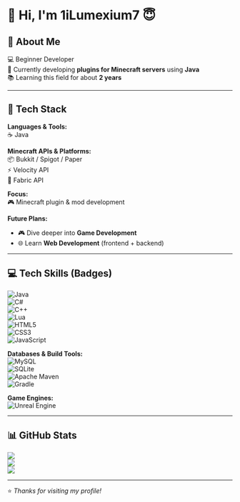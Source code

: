 # 👋 Hi, I'm 1iLumexium7 😇  

## 💫 About Me  
💻 Beginner Developer  
🌱 Currently developing **plugins for Minecraft servers** using **Java**  
📚 Learning this field for about **2 years**  

---

## 🔧 Tech Stack  

**Languages & Tools:**  
☕ Java  

**Minecraft APIs & Platforms:**  
📦 Bukkit / Spigot / Paper  
⚡ Velocity API  
🧩 Fabric API  

**Focus:**  
🎮 Minecraft plugin & mod development  

**Future Plans:**  
- 🎮 Dive deeper into **Game Development**  
- 🌐 Learn **Web Development** (frontend + backend)  

---

## 💻 Tech Skills (Badges)  
![Java](https://img.shields.io/badge/java-%23ED8B00.svg?style=for-the-badge&logo=openjdk&logoColor=white)  
![C#](https://img.shields.io/badge/c%23-%23239120.svg?style=for-the-badge&logo=csharp&logoColor=white)  
![C++](https://img.shields.io/badge/c++-%2300599C.svg?style=for-the-badge&logo=c%2B%2B&logoColor=white)  
![Lua](https://img.shields.io/badge/lua-%232C2D72.svg?style=for-the-badge&logo=lua&logoColor=white)  
![HTML5](https://img.shields.io/badge/html5-%23E34F26.svg?style=for-the-badge&logo=html5&logoColor=white)  
![CSS3](https://img.shields.io/badge/css3-%231572B6.svg?style=for-the-badge&logo=css3&logoColor=white)  
![JavaScript](https://img.shields.io/badge/javascript-%23323330.svg?style=for-the-badge&logo=javascript&logoColor=%23F7DF1E)  

**Databases & Build Tools:**  
![MySQL](https://img.shields.io/badge/mysql-4479A1.svg?style=for-the-badge&logo=mysql&logoColor=white)  
![SQLite](https://img.shields.io/badge/sqlite-%2307405e.svg?style=for-the-badge&logo=sqlite&logoColor=white)  
![Apache Maven](https://img.shields.io/badge/Apache%20Maven-C71A36?style=for-the-badge&logo=Apache%20Maven&logoColor=white)  
![Gradle](https://img.shields.io/badge/Gradle-02303A.svg?style=for-the-badge&logo=Gradle&logoColor=white)  

**Game Engines:**  
![Unreal Engine](https://img.shields.io/badge/unrealengine-%23313131.svg?style=for-the-badge&logo=unrealengine&logoColor=white)  

---

## 📊 GitHub Stats  

![](https://github-readme-stats.vercel.app/api?username=1iLumexium7&theme=dark&hide_border=false&include_all_commits=false&count_private=false)  
![](https://nirzak-streak-stats.vercel.app/?user=1iLumexium7&theme=dark&hide_border=false)  
![](https://github-readme-stats.vercel.app/api/top-langs/?username=1iLumexium7&theme=dark&hide_border=false&include_all_commits=false&count_private=false&layout=compact)  

---

⭐️ *Thanks for visiting my profile!*  
